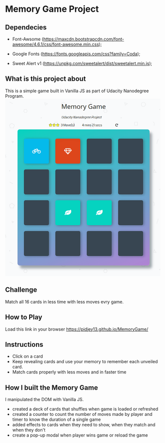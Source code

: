 # Memory Game Project

## Dependecies
* Font-Awsome (https://maxcdn.bootstrapcdn.com/font-awesome/4.6.1/css/font-awesome.min.css);

* Google Fonts (https://fonts.googleapis.com/css?family=Coda);

* Sweet Alert v1 (https://unpkg.com/sweetalert/dist/sweetalert.min.js);

## What is this project about
This is a simple game built in Vanilla JS as part
of Udacity Nanodegree Program. 
![snippet](img/preview.png)

## Challenge
Match all 16 cards in less time with less moves evry game.

## How to Play
Load this link in your browser https://pidjey13.github.io/MemoryGame/

## Instructions
* Click on a card
* Keep revealing cards and use your memory to remember each unveiled card.
* Match cards properly with less moves and in faster time

## How I built the Memory Game
I manipulated the DOM with Vanilla JS.
* created a deck of cards that shuffles when game is loaded or refreshed
* created a counter to count the number of moves made by player and timer to know the duration of a single game
* added effects to cards when they need to show, when they match and when they don't
* create a pop-up modal when player wins game or reload the game